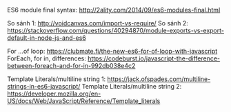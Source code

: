 ES6 module final syntax: http://2ality.com/2014/09/es6-modules-final.html

So sánh 1: http://voidcanvas.com/import-vs-require/
So sánh 2: https://stackoverflow.com/questions/40294870/module-exports-vs-export-default-in-node-js-and-es6

For ...of loop: https://clubmate.fi/the-new-es6-for-of-loop-with-javascript
ForEach, for in, differences: https://codeburst.io/javascript-the-difference-between-foreach-and-for-in-992db038e4c2

Template Literals/multiline string 1: https://jack.ofspades.com/multiline-strings-in-es6-javascript/
Template Literals/multiline string 2: https://developer.mozilla.org/en-US/docs/Web/JavaScript/Reference/Template_literals
